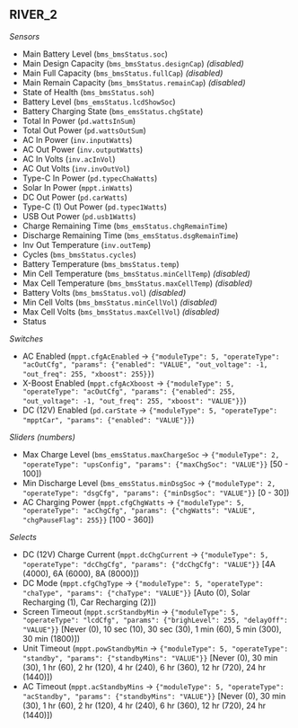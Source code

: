 ## RIVER_2

*Sensors*
- Main Battery Level (`bms_bmsStatus.soc`)
- Main Design Capacity (`bms_bmsStatus.designCap`)   _(disabled)_
- Main Full Capacity (`bms_bmsStatus.fullCap`)   _(disabled)_
- Main Remain Capacity (`bms_bmsStatus.remainCap`)   _(disabled)_
- State of Health (`bms_bmsStatus.soh`)
- Battery Level (`bms_emsStatus.lcdShowSoc`)
- Battery Charging State (`bms_emsStatus.chgState`)
- Total In Power (`pd.wattsInSum`)
- Total Out Power (`pd.wattsOutSum`)
- AC In Power (`inv.inputWatts`)
- AC Out Power (`inv.outputWatts`)
- AC In Volts (`inv.acInVol`)
- AC Out Volts (`inv.invOutVol`)
- Type-C In Power (`pd.typecChaWatts`)
- Solar In Power (`mppt.inWatts`)
- DC Out Power (`pd.carWatts`)
- Type-C (1) Out Power (`pd.typec1Watts`)
- USB Out Power (`pd.usb1Watts`)
- Charge Remaining Time (`bms_emsStatus.chgRemainTime`)
- Discharge Remaining Time (`bms_emsStatus.dsgRemainTime`)
- Inv Out Temperature (`inv.outTemp`)
- Cycles (`bms_bmsStatus.cycles`)
- Battery Temperature (`bms_bmsStatus.temp`)
- Min Cell Temperature (`bms_bmsStatus.minCellTemp`)   _(disabled)_
- Max Cell Temperature (`bms_bmsStatus.maxCellTemp`)   _(disabled)_
- Battery Volts (`bms_bmsStatus.vol`)   _(disabled)_
- Min Cell Volts (`bms_bmsStatus.minCellVol`)   _(disabled)_
- Max Cell Volts (`bms_bmsStatus.maxCellVol`)   _(disabled)_
- Status

*Switches*
- AC Enabled (`mppt.cfgAcEnabled` -> `{"moduleType": 5, "operateType": "acOutCfg", "params": {"enabled": "VALUE", "out_voltage": -1, "out_freq": 255, "xboost": 255}}`)
- X-Boost Enabled (`mppt.cfgAcXboost` -> `{"moduleType": 5, "operateType": "acOutCfg", "params": {"enabled": 255, "out_voltage": -1, "out_freq": 255, "xboost": "VALUE"}}`)
- DC (12V) Enabled (`pd.carState` -> `{"moduleType": 5, "operateType": "mpptCar", "params": {"enabled": "VALUE"}}`)

*Sliders (numbers)*
- Max Charge Level (`bms_emsStatus.maxChargeSoc` -> `{"moduleType": 2, "operateType": "upsConfig", "params": {"maxChgSoc": "VALUE"}}` [50 - 100])
- Min Discharge Level (`bms_emsStatus.minDsgSoc` -> `{"moduleType": 2, "operateType": "dsgCfg", "params": {"minDsgSoc": "VALUE"}}` [0 - 30])
- AC Charging Power (`mppt.cfgChgWatts` -> `{"moduleType": 5, "operateType": "acChgCfg", "params": {"chgWatts": "VALUE", "chgPauseFlag": 255}}` [100 - 360])

*Selects*
- DC (12V) Charge Current (`mppt.dcChgCurrent` -> `{"moduleType": 5, "operateType": "dcChgCfg", "params": {"dcChgCfg": "VALUE"}}` [4A (4000), 6A (6000), 8A (8000)])
- DC Mode (`mppt.cfgChgType` -> `{"moduleType": 5, "operateType": "chaType", "params": {"chaType": "VALUE"}}` [Auto (0), Solar Recharging (1), Car Recharging (2)])
- Screen Timeout (`mppt.scrStandbyMin` -> `{"moduleType": 5, "operateType": "lcdCfg", "params": {"brighLevel": 255, "delayOff": "VALUE"}}` [Never (0), 10 sec (10), 30 sec (30), 1 min (60), 5 min (300), 30 min (1800)])
- Unit Timeout (`mppt.powStandbyMin` -> `{"moduleType": 5, "operateType": "standby", "params": {"standbyMins": "VALUE"}}` [Never (0), 30 min (30), 1 hr (60), 2 hr (120), 4 hr (240), 6 hr (360), 12 hr (720), 24 hr (1440)])
- AC Timeout (`mppt.acStandbyMins` -> `{"moduleType": 5, "operateType": "acStandby", "params": {"standbyMins": "VALUE"}}` [Never (0), 30 min (30), 1 hr (60), 2 hr (120), 4 hr (240), 6 hr (360), 12 hr (720), 24 hr (1440)])


